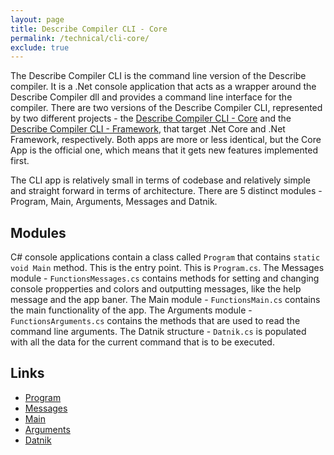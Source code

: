 ```yaml
---
layout: page
title: Describe Compiler CLI - Core
permalink: /technical/cli-core/
exclude: true
---
```

The Describe Compiler CLI is the command line version of the Describe compiler. It is a .Net console application that acts as a wrapper around the Describe Compiler dll and provides a command line interface for the compiler. There are two versions of the Describe Compiler CLI, represented by two different projects - the [Describe Compiler CLI - Core](/DescribeDocumentation/technical/cli-core) and the [Describe Compiler CLI - Framework](/DescribeDocumentation/technical/cli-framework), that target .Net Core and .Net Framework, respectively. Both apps are more or less identical, but the Core App is the official one, which means that it gets new features implemented first.

The CLI app is relatively small in terms of codebase and relatively simple and straight forward in terms of architecture.
There are 5 distinct modules - Program, Main, Arguments, Messages and Datnik.

## Modules
C# console applications contain a class called ```Program``` that contains ```static void Main``` method. This is the entry point. This is ```Program.cs```. The Messages module - ```FunctionsMessages.cs``` contains methods for setting and changing console propperties and colors and outputting messages, like the help message and the app baner. The Main module - ```FunctionsMain.cs``` contains the main functionality of the app. The Arguments module - ```FunctionsArguments.cs``` contains the methods that are used to read the command line arguments. The Datnik structure - ```Datnik.cs``` is populated with all the data for the current command that is to be executed.


## Links
* [Program](/DescribeDocumentation/technical/cli-core/program)
* [Messages](/DescribeDocumentation/technical/cli-core/messages)
* [Main](/DescribeDocumentation/technical/cli-core/main)
* [Arguments](/DescribeDocumentation/technical/cli-core/arguments)
* [Datnik](/DescribeDocumentation/technical/cli-core/datnik)